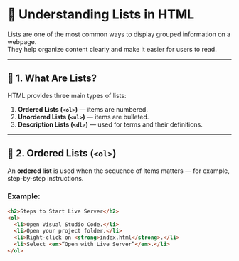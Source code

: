 # 📘 Understanding Lists in HTML

Lists are one of the most common ways to display grouped information on a webpage.  
They help organize content clearly and make it easier for users to read.

---

## 🧾 1. What Are Lists?

HTML provides three main types of lists:

1. **Ordered Lists (`<ol>`)** — items are numbered.
2. **Unordered Lists (`<ul>`)** — items are bulleted.
3. **Description Lists (`<dl>`)** — used for terms and their definitions.

---

## 🔢 2. Ordered Lists (`<ol>`)

An **ordered list** is used when the sequence of items matters — for example, step-by-step instructions.

### Example:

```html
<h2>Steps to Start Live Server</h2>
<ol>
  <li>Open Visual Studio Code.</li>
  <li>Open your project folder.</li>
  <li>Right-click on <strong>index.html</strong>.</li>
  <li>Select <em>“Open with Live Server”</em>.</li>
</ol>
